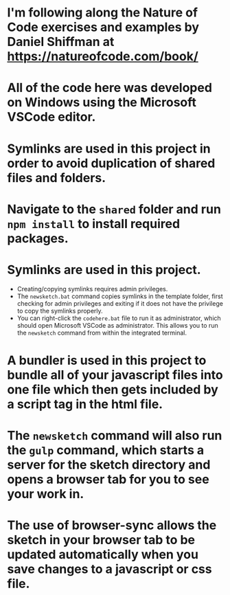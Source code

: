 # I'm following along the Nature of Code exercises and examples by Daniel Shiffman at https://natureofcode.com/book/

# All of the code here was developed on Windows using the Microsoft VSCode editor.

# Symlinks are used in this project in order to avoid duplication of shared files and folders.

# Navigate to the `shared` folder and run `npm install` to install required packages.

# Symlinks are used in this project.
- Creating/copying symlinks requires admin privileges.
- The `newsketch.bat` command copies symlinks in the template folder, first checking for admin privileges and exiting if it does not have the privilege to copy the symlinks properly.
- You can right-click the `codehere.bat` file to run it as administrator, which should open Microsoft VSCode as administrator. This allows you to run the `newsketch` command from within the integrated terminal.

# A bundler is used in this project to bundle all of your javascript files into one file which then gets included by a script tag in the html file.

# The `newsketch` command will also run the `gulp` command, which starts a server for the sketch directory and opens a browser tab for you to see your work in.

# The use of browser-sync allows the sketch in your browser tab to be updated automatically when you save changes to a javascript or css file.